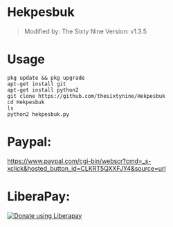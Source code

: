 # Hekpesbuk
> Modified by: The Sixty Nine
> Version: v1.3.5
#
# Usage
```
pkg update && pkg upgrade
apt-get install git
apt-get install python2
git clone https://github.com/thesixtynine/Hekpesbuk
cd Hekpesbuk
ls
python2 hekpesbuk.py
```
# Paypal:
https://www.paypal.com/cgi-bin/webscr?cmd=_s-xclick&hosted_button_id=CLKRT5QXXFJY4&source=url
# LiberaPay:
<noscript><a href="https://liberapay.com/thesixtynine/donate"><img alt="Donate using Liberapay" src="https://liberapay.com/assets/widgets/donate.svg"></a></noscript>
